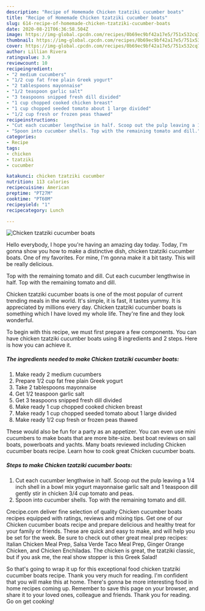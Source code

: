```yaml
---
description: "Recipe of Homemade Chicken tzatziki cucumber boats"
title: "Recipe of Homemade Chicken tzatziki cucumber boats"
slug: 614-recipe-of-homemade-chicken-tzatziki-cucumber-boats
date: 2020-08-21T06:36:58.504Z
image: https://img-global.cpcdn.com/recipes/0b69ec9bf42a17e5/751x532cq70/chicken-tzatziki-cucumber-boats-recipe-main-photo.jpg
thumbnail: https://img-global.cpcdn.com/recipes/0b69ec9bf42a17e5/751x532cq70/chicken-tzatziki-cucumber-boats-recipe-main-photo.jpg
cover: https://img-global.cpcdn.com/recipes/0b69ec9bf42a17e5/751x532cq70/chicken-tzatziki-cucumber-boats-recipe-main-photo.jpg
author: Lillian Rivera
ratingvalue: 3.9
reviewcount: 10
recipeingredient:
- "2 medium cucumbers"
- "1/2 cup fat free plain Greek yogurt"
- "2 tablespoons mayonnaise"
- "1/2 teaspoon garlic salt"
- "3 teaspoons snipped fresh dill divided"
- "1 cup chopped cooked chicken breast"
- "1 cup chopped seeded tomato about 1 large divided"
- "1/2 cup fresh or frozen peas thawed"
recipeinstructions:
- "Cut each cucumber lengthwise in half. Scoop out the pulp leaving a 1/4 inch shell in a bowl mix yogurt mayonnaise garlic salt and 1 teaspoon dill gently stir in chicken 3/4 cup tomato and peas."
- "Spoon into cucumber shells. Top with the remaining tomato and dill."
categories:
- Recipe
tags:
- chicken
- tzatziki
- cucumber

katakunci: chicken tzatziki cucumber 
nutrition: 113 calories
recipecuisine: American
preptime: "PT27M"
cooktime: "PT60M"
recipeyield: "1"
recipecategory: Lunch

---
```



![Chicken tzatziki cucumber boats](https://img-global.cpcdn.com/recipes/0b69ec9bf42a17e5/751x532cq70/chicken-tzatziki-cucumber-boats-recipe-main-photo.jpg)

Hello everybody, I hope you're having an amazing day today. Today, I'm gonna show you how to make a distinctive dish, chicken tzatziki cucumber boats. One of my favorites. For mine, I'm gonna make it a bit tasty. This will be really delicious.

Top with the remaining tomato and dill. Cut each cucumber lengthwise in half. Top with the remaining tomato and dill.

Chicken tzatziki cucumber boats is one of the most popular of current trending meals in the world. It's simple, it is fast, it tastes yummy. It is appreciated by millions every day. Chicken tzatziki cucumber boats is something which I have loved my whole life. They're fine and they look wonderful.


To begin with this recipe, we must first prepare a few components. You can have chicken tzatziki cucumber boats using 8 ingredients and 2 steps. Here is how you can achieve it.

<!--inarticleads1-->

##### The ingredients needed to make Chicken tzatziki cucumber boats:

1. Make ready 2 medium cucumbers
1. Prepare 1/2 cup fat free plain Greek yogurt
1. Take 2 tablespoons mayonnaise
1. Get 1/2 teaspoon garlic salt
1. Get 3 teaspoons snipped fresh dill divided
1. Make ready 1 cup chopped cooked chicken breast
1. Make ready 1 cup chopped seeded tomato about 1 large divided
1. Make ready 1/2 cup fresh or frozen peas thawed


These would also be fun for a party as an appetizer. You can even use mini cucumbers to make boats that are more bite-size. best boat reviews on sail boats, powerboats and yachts. Many boats reviewed including Chicken cucumber boats recipe. Learn how to cook great Chicken cucumber boats. 

<!--inarticleads2-->

##### Steps to make Chicken tzatziki cucumber boats:

1. Cut each cucumber lengthwise in half. Scoop out the pulp leaving a 1/4 inch shell in a bowl mix yogurt mayonnaise garlic salt and 1 teaspoon dill gently stir in chicken 3/4 cup tomato and peas.
1. Spoon into cucumber shells. Top with the remaining tomato and dill.


Crecipe.com deliver fine selection of quality Chicken cucumber boats recipes equipped with ratings, reviews and mixing tips. Get one of our Chicken cucumber boats recipe and prepare delicious and healthy treat for your family or friends. These are quick and easy to make, and will help you be set for the week. Be sure to check out other great meal prep recipes: Italian Chicken Meal Prep, Salsa Verde Taco Meal Prep, Ginger Orange Chicken, and Chicken Enchiladas. The chicken is great, the tzatziki classic, but if you ask me, the real show stopper is this Greek Salad! 

So that's going to wrap it up for this exceptional food chicken tzatziki cucumber boats recipe. Thank you very much for reading. I'm confident that you will make this at home. There's gonna be more interesting food in home recipes coming up. Remember to save this page on your browser, and share it to your loved ones, colleague and friends. Thank you for reading. Go on get cooking!
